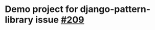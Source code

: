 # Demo project for django-pattern-library issue [#209](https://github.com/torchbox/django-pattern-library/issues/209)

